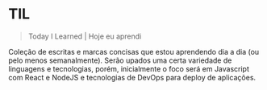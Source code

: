 # TIL

> Today I Learned | Hoje eu aprendi

Coleção de escritas e marcas concisas que estou aprendendo dia a dia (ou pelo menos semanalmente). Serão upados uma certa variedade de linguagens e tecnologias, porém, inicialmente o foco será em Javascript com React e NodeJS e tecnologias de DevOps para deploy de aplicações.

